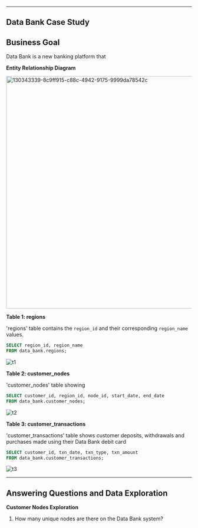 ***
## Data Bank Case Study
## Business Goal
Data Bank is a new banking platform that 

**Entity Relationship Diagram**

<img width="631" alt="130343339-8c9ff915-c88c-4942-9175-9999da78542c" src="https://github.com/dannyjkim37/SQL/assets/160215128/3bd9b3e7-c0e7-40fe-a09f-3daf28360f78">


**Table 1: regions**

'regions' table contains the `region_id` and their corresponding `region_name` values.
````sql
SELECT region_id, region_name
FROM data_bank.regions;
````
![t1](https://github.com/dannyjkim37/SQL/assets/160215128/2898ec26-748f-4a5f-b753-ee018e6d2304)


**Table 2: customer_nodes**

'customer_nodes' table showing
````sql
SELECT customer_id, region_id, node_id, start_date, end_date
FROM data_bank.customer_nodes;
````
![t2](https://github.com/dannyjkim37/SQL/assets/160215128/eb5375c1-8411-47b1-a08a-13d85a386aa0)


**Table 3: customer_transactions**

'customer_transactions' table shows customer deposits, withdrawals and purchases made using their Data Bank debit card
````sql
SELECT customer_id, txn_date, txn_type, txn_amount
FROM data_bank.customer_transactions;
````
![t3](https://github.com/dannyjkim37/SQL/assets/160215128/a536bf98-53e0-497c-94fb-416e7598b6ab)


***
## Answering Questions and Data Exploration 
**Customer Nodes Exploration**
1. How many unique nodes are there on the Data Bank system?
